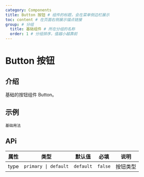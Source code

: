 ```yaml
---
category: Components
title: Button 按钮 # 组件的标题，会在菜单侧边栏展示
toc: content # 在页面右侧展示锚点链接
group: # 分组
  title: 基础组件 # 所在分组的名称
  order: 1 # 分组排序，值越小越靠前
---
```


# Button 按钮

## 介绍

基础的按钮组件 Button。

## 示例

<!-- 可以通过code加载示例代码，dumi会帮我们做解析 -->


<code src="./__demo__/base.tsx">基础用法</code>

## APi

<!-- 会生成api表格 -->

| 属性 | 类型      | 默认值    | 必填     | 说明  |
| ---- | --------- | --------- | -------- | ----- |
| type | `primary \| default` | `default` | `false` | 按钮类型 |
